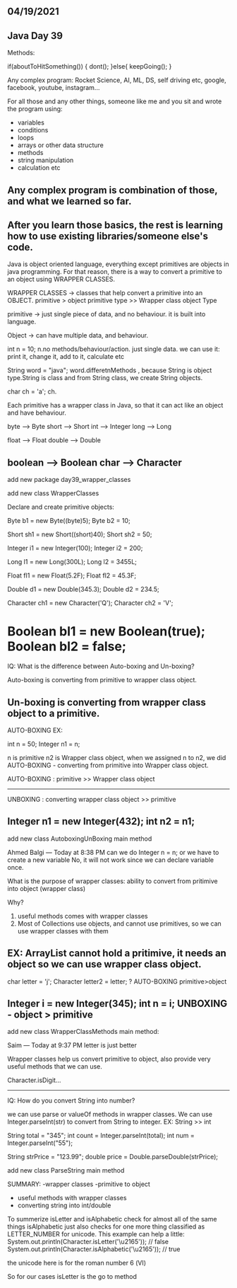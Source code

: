 
04/19/2021
----------

Java Day 39
-----------

Methods:

if(aboutToHitSomething()) {
dont();
}else{
keepGoing();
}

Any complex program: Rocket Science, AI, ML, DS, self driving etc, google, facebook, youtube, instagram...

For all those and any other things, someone like me and you sit and wrote the program using:
- variables
- conditions
- loops
- arrays or other data structure
- methods
- string manipulation
- calculation etc

Any complex program is combination of those, and what we learned so far.
--------------------

After you learn those basics, the rest is learning how to use existing libraries/someone else's code.
--------------------

Java is object oriented language, everything except primitives are objects in java programming.
For that reason, there is a way to convert a primitive to an object using WRAPPER CLASSES.

WRAPPER CLASSES -> classes that help convert a primitive into an OBJECT.
primitive > object
primitive type >> Wrapper class object Type

primitive -> just single piece of data, and no behaviour.
it is built into language.

Object -> can have multiple data, and behaviour.

int n = 10;
n.no methods/behaviour/action. just single data.
we can use it: print it, change it, add to it, calculate etc

String word = "java";
word.differetnMethods , because String is object type.String is class and from String class, we create String objects.

char ch = 'a';
ch.

Each primitive has a wrapper class in Java, so that it can act like an object and have behaviour.

byte --> Byte
short --> Short
int --> Integer
long --> Long

float --> Float
double --> Double

boolean --> Boolean
char --> Character
--------------------------

add new package day39_wrapper_classes

add new class WrapperClasses


Declare and create primitive objects:

Byte b1 = new Byte((byte)5);
Byte b2 = 10;

Short sh1 = new Short((short)40);
Short sh2 = 50;

Integer i1 = new Integer(100);
Integer i2 = 200;

Long l1 = new Long(300L);
Long l2 = 3455L;

Float fl1 = new Float(5.2F);
Float fl2 = 45.3F;

Double d1 = new Double(345.3);
Double d2 = 234.5;

Character ch1 = new Character('Q');
Character ch2 = 'V';

Boolean bl1 = new Boolean(true);
Boolean bl2 = false;
===============================

IQ: What is the difference between Auto-boxing and Un-boxing?

Auto-boxing is converting from primitive to wrapper class object.

Un-boxing is converting from wrapper class object to a primitive.
--------------------------------------------------------

AUTO-BOXING EX:

int n = 50;
Integer n1 = n;

n is primitive
n2 is Wrapper class object,
when we assigned n to n2, we did AUTO-BOXING - converting from primitive into Wrapper class object.

AUTO-BOXING : primitive >> Wrapper class object

----------------
UNBOXING : converting wrapper class object >> primitive

Integer n1 = new Integer(432);
int n2 = n1;
----------------

add new class AutoboxingUnBoxing
main method

Ahmed Balgi — Today at 8:38 PM
can we do Integer n = n; or we have to create a new variable
No, it will not work since we can declare variable once.

What is the purpose of wrapper classes:
ability to convert from pritimive into object (wrapper class)

Why?
1) useful methods comes with wrapper classes
2) Most of Collections use objects, and cannot use primitives, so we can use wrapper classes with them

EX: ArrayList cannot hold a pritimive, it needs an object so we can use wrapper class object.
-----------------------------------

char letter = 'j';
Character letter2 = letter; ? AUTO-BOXING primitive>object

Integer i = new Integer(345);
int n = i; UNBOXING - object > primitive
-----------------------------------

add new class WrapperClassMethods
main method:


Saim — Today at 9:37 PM
letter is just better

Wrapper classes help us convert primitive to object,
also provide very useful methods that we can use.

Character.isDigit...

------------------------------

IQ: How do you convert String into number?

we can use parse or valueOf methods in wrapper classes.
We can use Integer.parseInt(str) to convert from String to integer.
EX:
String  >> int

String total = "345";
int count = Integer.parseInt(total);
int num = Integer.parseInt("55");

String strPrice = "123.99";
double price = Double.parseDouble(strPrice);

add new class ParseString
main method

SUMMARY:
-wrapper classes
-primitive to object
- useful methods with wrapper classes
- converting string into int/double

To summerize isLetter and isAlphabetic check for almost all of the same things
isAlphabetic just also checks for one more thing classified as LETTER_NUMBER for unicode.
This example can help a little:
System.out.println(Character.isLetter('\u2165')); // false
System.out.println(Character.isAlphabetic('\u2165')); // true

the unicode here is for the roman number 6 (Ⅵ)

So for our cases isLetter is the go to method
